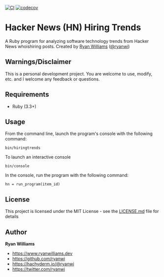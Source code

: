 [![CI](https://github.com/ryanwi/hiringtrends/actions/workflows/ci.yml/badge.svg)](https://github.com/ryanwi/hiringtrends/actions/workflows/ci.yml)
[![codecov](https://codecov.io/github/ryanwi/hiringtrends/graph/badge.svg?token=NrwAqEaIwm)](https://codecov.io/github/ryanwi/hiringtrends)

# Hacker News (HN) Hiring Trends

A Ruby program for analyzing software technology trends from Hacker News whoishiring posts.
Created by <a href="https://www.ryanwilliams.dev">Ryan Williams</a>
(<a href="https://twitter.com/ryanwi">@ryanwi</a>)

## Warnings/Disclaimer

This is a personal development project.  You are welcome to use, modify, etc. and I welcome any feedback or questions.

## Requirements

  * Ruby (3.3+)

## Usage

From the command line, launch the program's console with the following command:

```
bin/hiringtrends
```

To launch an interactive console

```
bin/console
```

In the console, run the program with the following command:

```
hn = run_program(item_id)
```

## License

This project is licensed under the MIT License - see the [LICENSE.md](LICENSE.md) file for details

## Author

**Ryan Williams**

- <https://www.ryanwilliams.dev>
- <https://github.com/ryanwi>
- <https://hachyderm.io/@ryanwi>
- <https://twitter.com/ryanwi>
